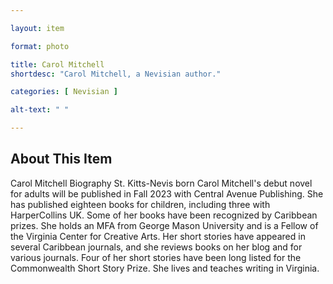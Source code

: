 ```yaml
--- 

layout: item

format: photo 

title: Carol Mitchell
shortdesc: "Carol Mitchell, a Nevisian author."

categories: [ Nevisian ] 

alt-text: " "

--- 
```


## About This Item 

Carol Mitchell  Biography
St. Kitts-Nevis born Carol Mitchell's debut novel for adults will be published in Fall 2023 with Central Avenue Publishing. She has published eighteen books for children, including three with HarperCollins UK. Some of her books have been recognized by Caribbean prizes. She holds an MFA from George Mason University and is a Fellow of the Virginia Center for Creative Arts. Her short stories have appeared in several Caribbean journals, and she reviews books on her blog and for various journals. Four of her short stories have been long listed for the Commonwealth Short Story Prize. She lives and teaches writing in Virginia.
